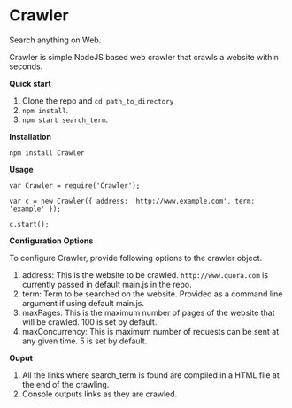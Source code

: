 # Crawler
Search anything on Web.

Crawler is simple NodeJS based web crawler that crawls a website within seconds.

**Quick start**

1. Clone the repo and `cd path_to_directory`
2. `npm install`.
3. `npm start search_term`.

**Installation**

`npm install Crawler`

**Usage**

`var Crawler = require('Crawler');`

`var c = new Crawler({
  address: 'http://www.example.com',
  term: 'example'
});`

`c.start();`

**Configuration Options**

To configure Crawler, provide following options to the crawler object. 

1. address: This is the website to be crawled. `http://www.quora.com` is currently passed in default main.js in the repo.
2. term: Term to be searched on the website. Provided as a command line argument if using default main.js.
3. maxPages: This is the maximum number of pages of the website that will be crawled. 100 is set by default.
4. maxConcurrency: This is maximum number of requests can be sent at any given time. 5 is set by default.

**Ouput**

1. All the links where search_term is found are compiled in a HTML file at the end of the crawling.
2. Console outputs links as they are crawled.

